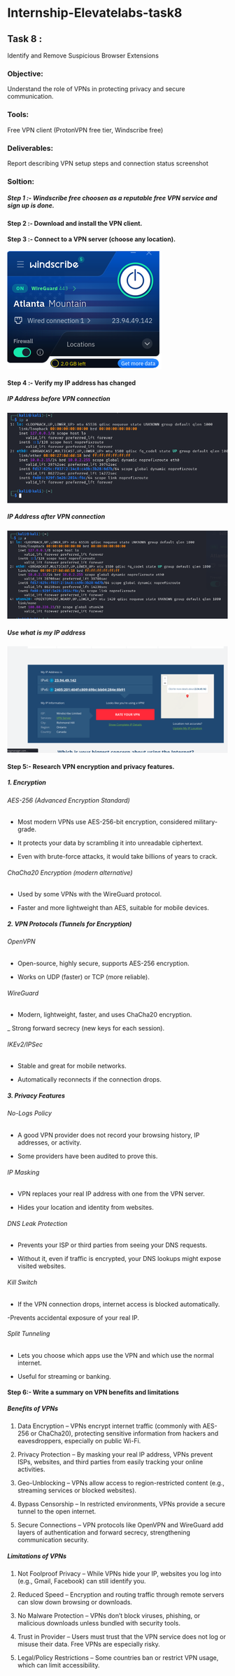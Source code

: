 # Internship-Elevatelabs-task8

## Task 8 :

Identify and Remove Suspicious Browser Extensions

### Objective: 

Understand the role of VPNs in protecting privacy and secure communication.
### Tools:

Free VPN client (ProtonVPN free tier, Windscribe free)

### Deliverables:  

Report describing VPN setup steps and connection status screenshot

### Soltion:

##### Step 1 :- Windscribe free choosen as a reputable free VPN service and sign up is done. 

#### Step 2 :- Download and install the VPN client.

#### Step 3 :- Connect to a VPN server (choose any location).

![locationset](Screenshot/Locationset.png)

#### Step 4 :- Verify my IP address has changed

 ##### IP Address before VPN connection 

![Ipaddressbeforevpn](Screenshot/Ipaddressbeforevpn.png)

##### IP Address after VPN connection

![ipaddressaftervpn](Screenshot/ipaddressaftervpn.png)

##### Use what is my IP address

![whatismyip](Screenshot/whatismyip.png)

#### Step 5:- Research VPN encryption and privacy features.

 ##### 1. Encryption

###### AES-256 (Advanced Encryption Standard)

- Most modern VPNs use AES-256-bit encryption, considered military-grade.

- It protects your data by scrambling it into unreadable ciphertext.

- Even with brute-force attacks, it would take billions of years to crack.

###### ChaCha20 Encryption (modern alternative)

- Used by some VPNs with the WireGuard protocol.

- Faster and more lightweight than AES, suitable for mobile devices.

##### 2. VPN Protocols (Tunnels for Encryption)

###### OpenVPN

- Open-source, highly secure, supports AES-256 encryption.

- Works on UDP (faster) or TCP (more reliable).

###### WireGuard

- Modern, lightweight, faster, and uses ChaCha20 encryption.

_ Strong forward secrecy (new keys for each session).

###### IKEv2/IPSec

- Stable and great for mobile networks.

- Automatically reconnects if the connection drops.

##### 3. Privacy Features

###### No-Logs Policy

- A good VPN provider does not record your browsing history, IP addresses, or activity.

- Some providers have been audited to prove this.

###### IP Masking

- VPN replaces your real IP address with one from the VPN server.

- Hides your location and identity from websites.

###### DNS Leak Protection

- Prevents your ISP or third parties from seeing your DNS requests.

- Without it, even if traffic is encrypted, your DNS lookups might expose visited websites.

###### Kill Switch

- If the VPN connection drops, internet access is blocked automatically.

-Prevents accidental exposure of your real IP.

###### Split Tunneling

- Lets you choose which apps use the VPN and which use the normal internet.

- Useful for streaming or banking.
 
#### Step 6:- Write a summary on VPN benefits and limitations

##### Benefits of VPNs

1) Data Encryption – VPNs encrypt internet traffic (commonly with AES-256 or ChaCha20), protecting sensitive information from hackers and eavesdroppers, especially on public Wi-Fi.

2) Privacy Protection – By masking your real IP address, VPNs prevent ISPs, websites, and third parties from easily tracking your online activities.

3) Geo-Unblocking – VPNs allow access to region-restricted content (e.g., streaming services or blocked websites).

4) Bypass Censorship – In restricted environments, VPNs provide a secure tunnel to the open internet.

5) Secure Connections – VPN protocols like OpenVPN and WireGuard add layers of authentication and forward secrecy, strengthening communication security.

##### Limitations of VPNs

1) Not Foolproof Privacy – While VPNs hide your IP, websites you log into (e.g., Gmail, Facebook) can still identify you.

2) Reduced Speed – Encryption and routing traffic through remote servers can slow down browsing or downloads.

3) No Malware Protection – VPNs don’t block viruses, phishing, or malicious downloads unless bundled with security tools.

4) Trust in Provider – Users must trust that the VPN service does not log or misuse their data. Free VPNs are especially risky.

5) Legal/Policy Restrictions – Some countries ban or restrict VPN usage, which can limit accessibility.

